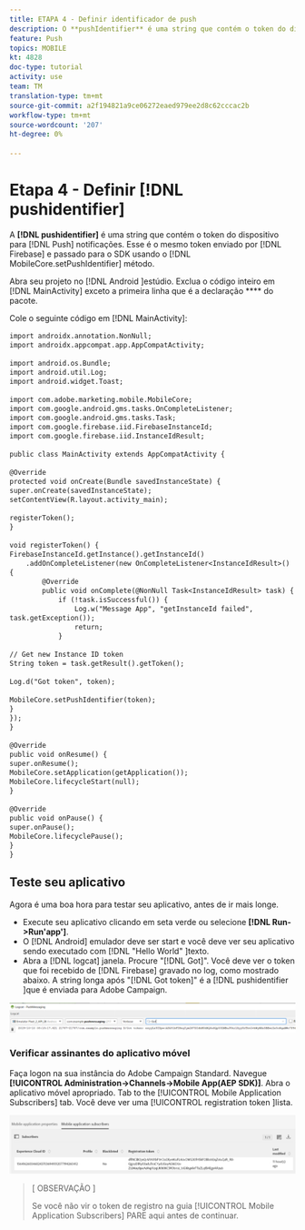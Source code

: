 ```yaml
---
title: ETAPA 4 - Definir identificador de push
description: O **pushIdentifier** é uma string que contém o token do dispositivo para notificações por push. Esse é o mesmo token enviado pelo Firebase e passado para o SDK usando o método MobileCore.setPushIdentifier.
feature: Push
topics: MOBILE
kt: 4828
doc-type: tutorial
activity: use
team: TM
translation-type: tm+mt
source-git-commit: a2f194821a9ce06272eaed979ee2d8c62cccac2b
workflow-type: tm+mt
source-wordcount: '207'
ht-degree: 0%

---
```


# Etapa 4 - Definir [!DNL pushidentifier]

A **[!DNL pushidentifier]** é uma string que contém o token do dispositivo para [!DNL Push] notificações. Esse é o mesmo token enviado por [!DNL Firebase] e passado para o SDK usando o [!DNL MobileCore.setPushIdentifier] método.

Abra seu projeto no [!DNL Android ]estúdio. Exclua o código inteiro em [!DNL MainActivity] exceto a primeira linha que é a declaração **** do pacote.

Cole o seguinte código em [!DNL MainActivity]:

```java{.line-numbers}
import androidx.annotation.NonNull;
import androidx.appcompat.app.AppCompatActivity;

import android.os.Bundle;
import android.util.Log;
import android.widget.Toast;

import com.adobe.marketing.mobile.MobileCore;
import com.google.android.gms.tasks.OnCompleteListener;
import com.google.android.gms.tasks.Task;
import com.google.firebase.iid.FirebaseInstanceId;
import com.google.firebase.iid.InstanceIdResult;

public class MainActivity extends AppCompatActivity {

@Override
protected void onCreate(Bundle savedInstanceState) {
super.onCreate(savedInstanceState);
setContentView(R.layout.activity_main);

registerToken();
}

void registerToken() {
FirebaseInstanceId.getInstance().getInstanceId()
    .addOnCompleteListener(new OnCompleteListener<InstanceIdResult>() {
        @Override
        public void onComplete(@NonNull Task<InstanceIdResult> task) {
            if (!task.isSuccessful()) {
                Log.w("Message App", "getInstanceId failed", task.getException());
                return;
            }

// Get new Instance ID token
String token = task.getResult().getToken();

Log.d("Got token", token);

MobileCore.setPushIdentifier(token);
}
});
}

@Override
public void onResume() {
super.onResume();
MobileCore.setApplication(getApplication());
MobileCore.lifecycleStart(null);
}

@Override
public void onPause() {
super.onPause();
MobileCore.lifecyclePause();
}
}
```

## Teste seu aplicativo

Agora é uma boa hora para testar seu aplicativo, antes de ir mais longe.

* Execute seu aplicativo clicando em seta verde ou selecione **[!DNL Run->Run'app']**.
* O [!DNL Android] emulador deve ser start e você deve ver seu aplicativo sendo executado com [!DNL "Hello World" ]texto.
* Abra a [!DNL logcat] janela. Procure &quot;[!DNL Got]&quot;. Você deve ver o token que foi recebido de [!DNL Firebase] gravado no log, como mostrado abaixo. A string longa após &quot;[!DNL Got token]&quot; é a [!DNL pushidentifier ]que é enviada para Adobe Campaign.

![logcat-token](assets/logcat-got-token.PNG)

### Verificar assinantes do aplicativo móvel

Faça logon na sua instância do Adobe Campaign Standard.
Navegue **[!UICONTROL Administration->Channels->Mobile App(AEP SDK)]**. Abra o aplicativo móvel apropriado. Tab to the [!UICONTROL Mobile Application Subscribers] tab. Você deve ver uma [!UICONTROL registration token ]lista.

![assinantes de aplicativos móveis](assets/mobile-application-subscribers.PNG)

>[ OBSERVAÇÃO ]
>
>Se você não vir o token de registro na guia [!UICONTROL Mobile Application Subscribers] PARE aqui antes de continuar.
